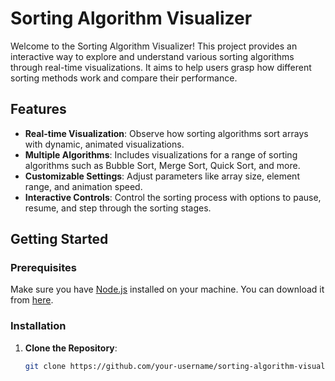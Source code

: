 # Sorting Algorithm Visualizer

Welcome to the Sorting Algorithm Visualizer! This project provides an interactive way to explore and understand various sorting algorithms through real-time visualizations. It aims to help users grasp how different sorting methods work and compare their performance.

## Features

- **Real-time Visualization**: Observe how sorting algorithms sort arrays with dynamic, animated visualizations.
- **Multiple Algorithms**: Includes visualizations for a range of sorting algorithms such as Bubble Sort, Merge Sort, Quick Sort, and more.
- **Customizable Settings**: Adjust parameters like array size, element range, and animation speed.
- **Interactive Controls**: Control the sorting process with options to pause, resume, and step through the sorting stages.

## Getting Started

### Prerequisites

Make sure you have [Node.js](https://nodejs.org/) installed on your machine. You can download it from [here](https://nodejs.org/).

### Installation

1. **Clone the Repository**:
   ```bash
   git clone https://github.com/your-username/sorting-algorithm-visualizer.git
